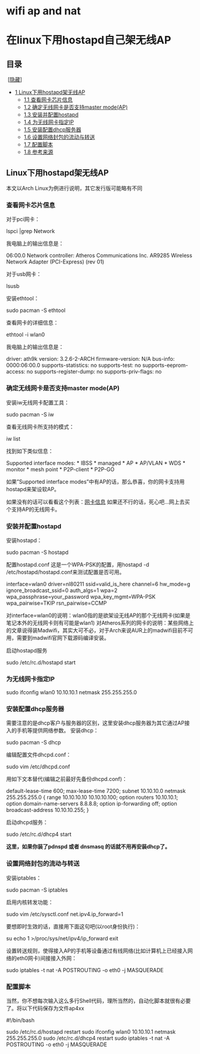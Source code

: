 # wifi ap and nat

# 在linux下用hostapd自己架无线AP

## 目录

 \[[隐藏](http://xdlinux.info/wiki/index.php?title=%E5%9C%A8linux%E4%B8%8B%E7%94%A8hostapd%E8%87%AA%E5%B7%B1%E6%9E%B6%E6%97%A0%E7%BA%BFAP#)\] 

* [1 Linux下用hostapd架无线AP](http://xdlinux.info/wiki/index.php?title=%E5%9C%A8linux%E4%B8%8B%E7%94%A8hostapd%E8%87%AA%E5%B7%B1%E6%9E%B6%E6%97%A0%E7%BA%BFAP#Linux.E4.B8.8B.E7.94.A8hostapd.E6.9E.B6.E6.97.A0.E7.BA.BFAP)
	* [1.1 查看网卡芯片信息](http://xdlinux.info/wiki/index.php?title=%E5%9C%A8linux%E4%B8%8B%E7%94%A8hostapd%E8%87%AA%E5%B7%B1%E6%9E%B6%E6%97%A0%E7%BA%BFAP#.E6.9F.A5.E7.9C.8B.E7.BD.91.E5.8D.A1.E8.8A.AF.E7.89.87.E4.BF.A1.E6.81.AF)
	* [1.2 确定无线网卡是否支持master mode(AP)](http://xdlinux.info/wiki/index.php?title=%E5%9C%A8linux%E4%B8%8B%E7%94%A8hostapd%E8%87%AA%E5%B7%B1%E6%9E%B6%E6%97%A0%E7%BA%BFAP#.E7.A1.AE.E5.AE.9A.E6.97.A0.E7.BA.BF.E7.BD.91.E5.8D.A1.E6.98.AF.E5.90.A6.E6.94.AF.E6.8C.81master_mode.28AP.29)
	* [1.3 安装并配置hostapd](http://xdlinux.info/wiki/index.php?title=%E5%9C%A8linux%E4%B8%8B%E7%94%A8hostapd%E8%87%AA%E5%B7%B1%E6%9E%B6%E6%97%A0%E7%BA%BFAP#.E5.AE.89.E8.A3.85.E5.B9.B6.E9.85.8D.E7.BD.AEhostapd)
	* [1.4 为无线网卡指定IP](http://xdlinux.info/wiki/index.php?title=%E5%9C%A8linux%E4%B8%8B%E7%94%A8hostapd%E8%87%AA%E5%B7%B1%E6%9E%B6%E6%97%A0%E7%BA%BFAP#.E4.B8.BA.E6.97.A0.E7.BA.BF.E7.BD.91.E5.8D.A1.E6.8C.87.E5.AE.9AIP)
	* [1.5 安装配置dhcp服务器](http://xdlinux.info/wiki/index.php?title=%E5%9C%A8linux%E4%B8%8B%E7%94%A8hostapd%E8%87%AA%E5%B7%B1%E6%9E%B6%E6%97%A0%E7%BA%BFAP#.E5.AE.89.E8.A3.85.E9.85.8D.E7.BD.AEdhcp.E6.9C.8D.E5.8A.A1.E5.99.A8)
	* [1.6 设置网络封包的流动与转送](http://xdlinux.info/wiki/index.php?title=%E5%9C%A8linux%E4%B8%8B%E7%94%A8hostapd%E8%87%AA%E5%B7%B1%E6%9E%B6%E6%97%A0%E7%BA%BFAP#.E8.AE.BE.E7.BD.AE.E7.BD.91.E7.BB.9C.E5.B0.81.E5.8C.85.E7.9A.84.E6.B5.81.E5.8A.A8.E4.B8.8E.E8.BD.AC.E9.80.81)
	* [1.7 配置脚本](http://xdlinux.info/wiki/index.php?title=%E5%9C%A8linux%E4%B8%8B%E7%94%A8hostapd%E8%87%AA%E5%B7%B1%E6%9E%B6%E6%97%A0%E7%BA%BFAP#.E9.85.8D.E7.BD.AE.E8.84.9A.E6.9C.AC)
	* [1.8 参考来源](http://xdlinux.info/wiki/index.php?title=%E5%9C%A8linux%E4%B8%8B%E7%94%A8hostapd%E8%87%AA%E5%B7%B1%E6%9E%B6%E6%97%A0%E7%BA%BFAP#.E5.8F.82.E8.80.83.E6.9D.A5.E6.BA.90)

## Linux下用hostapd架无线AP

本文以Arch Linux为例进行说明，其它发行版可能略有不同

### 查看网卡芯片信息

对于pci网卡：

lspci |grep Network

我电脑上的输出信息是：

06:00.0 Network controller: Atheros Communications Inc. AR9285 Wireless Network Adapter (PCI-Express) (rev 01)

对于usb网卡：

lsusb

安装ethtool：

sudo pacman -S ethtool

查看网卡的详细信息：

ethtool -i wlan0

我电脑上的输出信息是：

driver: ath9k
version: 3.2.6-2-ARCH
firmware-version: N/A
bus-info: 0000:06:00.0
supports-statistics: no
supports-test: no
supports-eeprom-access: no
supports-register-dump: no
supports-priv-flags: no

### 确定无线网卡是否支持master mode(AP)

安装iw无线网卡配置工具：

sudo pacman -S iw

查看无线网卡所支持的模式：

iw list

找到如下类似信息：

Supported interface modes:
	 \* IBSS
	 \* managed
	 \* AP
	 \* AP/VLAN
	 \* WDS
	 \* monitor
	 \* mesh point
	 \* P2P-client
	 \* P2P-GO

如果”Supported interface modes”中有AP的话，那么恭喜，你的网卡支持用hostapd来架设软AP。

如果没有的话可以看看这个列表：[网卡信息](http://linuxwireless.org/en/users/Drivers) 如果还不行的话，死心吧...网上去买个支持AP的无线网卡。

### 安装并配置hostapd

安装hostapd：

sudo pacman -S hostapd

配置hostapd.conf 这是一个WPA-PSK的配置，用hostapd -d /etc/hostapd/hostapd.conf来测试配置是否可用。

interface=wlan0
driver=nl80211
ssid=valid\_is\_here
channel=6
hw\_mode=g
ignore\_broadcast\_ssid=0
auth\_algs=1
wpa=2
wpa\_passphrase=your\_password
wpa\_key\_mgmt=WPA-PSK
wpa\_pairwise=TKIP
rsn\_pairwise=CCMP

对interface=wlan0的说明：wlan0指的是欲架设无线AP的那个无线网卡(如果是笔记本外的无线网卡则有可能是wlan1)
对Atheros系列的网卡的说明：某些网络上的文章说得装Madwifi，其实大可不必，对于Arch来说AUR上的madwifi目前不可用，需要到madwifi官网下载源码编译安装。

启动hostapd服务

sudo /etc/rc.d/hostapd start

### 为无线网卡指定IP

sudo ifconfig wlan0 10.10.10.1 netmask 255.255.255.0

### 安装配置dhcp服务器

需要注意的是dhcp客户与服务器的区别，这里安装dhcp服务器为其它通过AP接入的手机等提供网络参数。 安装dhcp：

sudo pacman -S dhcp

编辑配置文件dhcpd.conf：

sudo vim /etc/dhcpd.conf

用如下文本替代(编辑之前最好先备份dhcpd.conf)：

default-lease-time 600;
max-lease-time 7200;
subnet 10.10.10.0 netmask 255.255.255.0 {
    range 10.10.10.10 10.10.10.100;
    option routers 10.10.10.1;
    option domain-name-servers 8.8.8.8;
    option ip-forwarding off;
    option broadcast-address 10.10.10.255;
}

启动dhcpd服务：

sudo /etc/rc.d/dhcp4 start

**这里，如果你装了pdnspd 或者 dnsmasq 的话就不用再安装dhcp了。**

### 设置网络封包的流动与转送

安装iptables：

sudo pacman -S iptables

启用内核转发功能：

sudo vim /etc/sysctl.conf
net.ipv4.ip\_forward=1

要想即时生效的话，直接用下面这句吧(以root身份执行)：

su
echo 1 >/proc/sys/net/ipv4/ip\_forward
exit

设置转送规则，使得接入AP的手机等设备通过有线网络(比如计算机上已经接入网络的eth0网卡)间接接入外网：

sudo iptables -t nat -A POSTROUTING -o eth0 -j MASQUERADE

### 配置脚本

当然，你不想每次输入这么多行Shell代码，理所当然的，自动化脚本就很有必要了。将以下代码保存为文件ap4xx

#!/bin/bash

sudo /etc/rc.d/hostapd restart
sudo ifconfig wlan0 10.10.10.1 netmask 255.255.255.0
sudo /etc/rc.d/dhcp4 restart
sudo iptables -t nat -A POSTROUTING -o eth0 -j MASQUERADE
